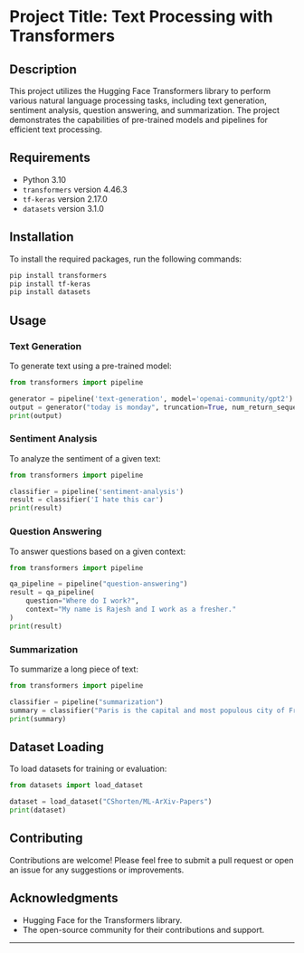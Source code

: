 # Project Title: Text Processing with Transformers

## Description

This project utilizes the Hugging Face Transformers library to perform various natural language processing tasks, including text generation, sentiment analysis, question answering, and summarization. The project demonstrates the capabilities of pre-trained models and pipelines for efficient text processing.

## Requirements

- Python 3.10
- `transformers` version 4.46.3
- `tf-keras` version 2.17.0
- `datasets` version 3.1.0

## Installation

To install the required packages, run the following commands:

```bash
pip install transformers
pip install tf-keras
pip install datasets
```

## Usage

### Text Generation

To generate text using a pre-trained model:

```python
from transformers import pipeline

generator = pipeline('text-generation', model='openai-community/gpt2')
output = generator("today is monday", truncation=True, num_return_sequences=2)
print(output)
```

### Sentiment Analysis

To analyze the sentiment of a given text:

```python
from transformers import pipeline

classifier = pipeline('sentiment-analysis')
result = classifier('I hate this car')
print(result)
```

### Question Answering

To answer questions based on a given context:

```python
from transformers import pipeline

qa_pipeline = pipeline("question-answering")
result = qa_pipeline(
    question="Where do I work?",
    context="My name is Rajesh and I work as a fresher."
)
print(result)
```

### Summarization

To summarize a long piece of text:

```python
from transformers import pipeline

classifier = pipeline("summarization")
summary = classifier("Paris is the capital and most populous city of France...")
print(summary)
```

## Dataset Loading

To load datasets for training or evaluation:

```python
from datasets import load_dataset

dataset = load_dataset("CShorten/ML-ArXiv-Papers")
print(dataset)
```

## Contributing

Contributions are welcome! Please feel free to submit a pull request or open an issue for any suggestions or improvements.

## Acknowledgments

- Hugging Face for the Transformers library.
- The open-source community for their contributions and support.

---

